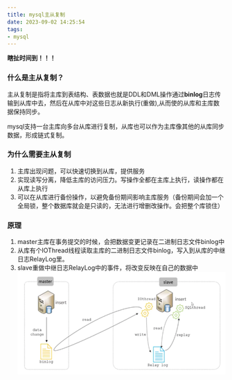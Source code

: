 ```yaml
---
title: mysql主从复制
date: 2023-09-02 14:25:54
tags:
- mysql
---
```

**瞎扯时间到！！！**

### 什么是主从复制？

主从复制是指将主库到表结构、表数据也就是DDL和DML操作通过**binlog**日志传输到从库中去，然后在从库中对这些日志从新执行(重做),从而使的从库和主库数据保持同步。

mysql支持一台主库向多台从库进行复制，从库也可以作为主库像其他的从库同步数据，形成链式复制。

### 为什么需要主从复制
1. 主库出现问题，可以快速切换到从库，提供服务
2. 实现读写分离，降低主库的访问压力。写操作全都在主库上执行，读操作都在从库上执行
3. 可以在从库进行备份操作，以避免备份期间影响主库服务（备份期间会加一个全局锁，整个数据库就会是只读的，无法进行增删改操作。会把整个库锁住）

### 原理
1. master主库在事务提交的时候，会把数据变更记录在二进制日志文件binlog中
2. 从库有个IOThread线程读取主库的二进制日志文件binlog，写入到从库的中继日志RelayLog里。
3. slave重做中继日志RelayLog中的事件，将改变反映在自己的数据中
![img.png](../images/master-slave.png)
